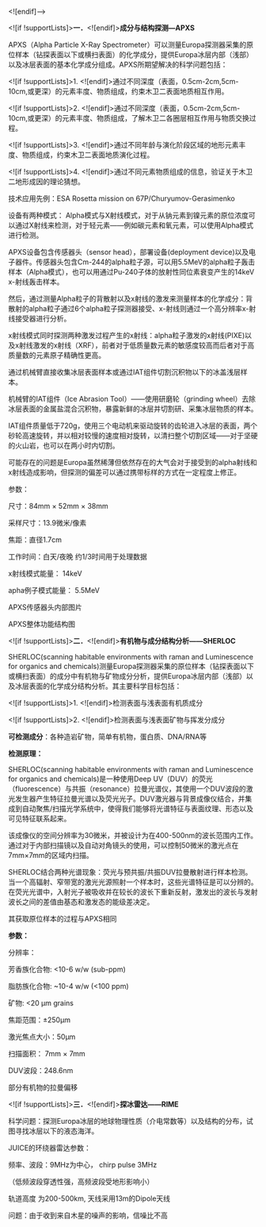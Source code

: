 <![endif]-->

<![if !supportLists]>**一．**<![endif]>**成分与结构探测—APXS**

APXS（Alpha Particle X-Ray Spectrometer）可以测量Europa探测器采集的原位样本（钻探表面以下或横扫表面）的化学成分，提供Europa冰层内部（浅部）以及冰层表面的基本化学成分组成。APXS所期望解决的科学问题包括：

<![if !supportLists]>1. <![endif]>通过不同深度（表面，0.5cm-2cm,5cm-10cm,或更深）的元素丰度、物质组成，约束木卫二表面地质相互作用。

<![if !supportLists]>2. <![endif]>通过不同深度（表面，0.5cm-2cm,5cm-10cm,或更深）的元素丰度、物质组成，了解木卫二各圈层相互作用与物质交换过程。

<![if !supportLists]>3. <![endif]>通过不同年龄与演化阶段区域的地形元素丰度、物质组成，约束木卫二表面地质演化过程。

<![if !supportLists]>4. <![endif]>通过不同元素物质组成的信息，验证关于木卫二地形成因的理论猜想。

技术应用先例：ESA Rosetta mission on 67P/Churyumov-Gerasimenko

设备有两种模式： Alpha模式与X射线模式，对于从钠元素到镍元素的原位浓度可以通过X射线来检测，对于轻元素——例如碳元素和氧元素，可以使用Alpha模式进行检测。

APXS设备包含传感器头（sensor head），部署设备(deployment device)以及电子器件。传感器头包含Cm-244的alpha粒子源，可以用5.5MeV的alpha粒子轰击样本（Alpha模式），也可以用通过Pu-240子体的放射性同位素衰变产生的14keV x-射线轰击样本。

然后，通过测量Alpha粒子的背散射以及x射线的激发来测量样本的化学成分：背散射的alpha粒子通过6个alpha粒子探测器接受、x-射线则通过一个高分辨率x-射线接受器进行分析。

x射线模式同时探测两种激发过程产生的x射线：alpha粒子激发的x射线(PIXE)以及x射线激发的x射线（XRF），前者对于低质量数元素的敏感度较高而后者对于高质量数的元素原子精确性更高。

通过机械臂直接收集冰层表面样本或通过IAT组件切割沉积物以下的冰盖浅层样本。

机械臂的IAT组件（Ice Abrasion Tool）——使用研磨轮（grinding wheel）去除冰层表面的金属盐混合沉积物，暴露新鲜的冰层并切割研、采集冰层物质的样本。

IAT组件质量低于720g，使用三个电动机来驱动旋转的齿轮进入冰层的表面，两个砂轮高速旋转，并以相对较慢的速度相对旋转，以清扫整个切割区域——对于坚硬的火山岩，也可以在两小时内切割。

可能存在的问题是Europa虽然稀薄但依然存在的大气会对于接受到的alpha射线和x射线造成影响，但探测的偏差可以通过携带标样的方式在一定程度上修正。

参数：

尺寸：84mm × 52mm × 38mm

采样尺寸：13.9微米/像素

焦距：直径1.7cm

工作时间：白天/夜晚 约1/3时间用于处理数据

x射线模式能量： 14keV

apha例子模式能量： 5.5MeV

APXS传感器头内部图片

APXS整体功能结构图

<![if !supportLists]>**二．**<![endif]>**有机物与成分结构分析——SHERLOC**

SHERLOC(scanning habitable environments with raman and Luminescence for organics and chemicals)测量Europa探测器采集的原位样本（钻探表面以下或横扫表面）的成分中有机物与矿物成分分析，提供Europa冰层内部（浅部）以及冰层表面的化学成分结构分析。其主要科学目标包括：

<![if !supportLists]>1. <![endif]>检测表面与浅表面有机质成分

<![if !supportLists]>2. <![endif]>检测表面与浅表面矿物与挥发分成分

**可检测成分**：各种造岩矿物，简单有机物，蛋白质、DNA/RNA等

**检测原理：**

SHERLOC(scanning habitable environments with raman and Luminescence for organics and chemicals)是一种使用Deep UV（DUV）的荧光（fluorescence）与共振（resonance）拉曼光谱仪，其使用一个DUV波段的激光发生器产生特征拉曼光谱以及荧光光子。DUV激光器与背景成像仪结合，并集成到自动聚焦/扫描光学系统中，使得我们能够将光谱特征与表面纹理、形态以及可见特征联系起来。

该成像仪的空间分辨率为30微米，并被设计为在400-500nm的波长范围内工作。通过对于内部扫描镜以及自动对角镜头的使用，可以控制50微米的激光点在7mm×7mm的区域内扫描。

SHERLOC结合两种光谱现象：荧光与预共振/共振DUV拉曼散射进行样本检测。当一个高辐射、窄带宽的激光光源照射一个样本时，这些光谱特征是可以分辨的。在荧光光谱中，入射光子被吸收并在较长的波长下重新反射，激发出的波长与发射波长之间的差值由基态和激发态的能级差决定。

其获取原位样本的过程与APXS相同

**参数：**

分辨率：

芳香族化合物: <10-6 w/w (sub-ppm)

脂肪族化合物: ~10-4 w/w (<100 ppm)

矿物: <20 μm grains

焦距范围：±250μm

激光焦点大小：50μm

扫描面积： 7mm × 7mm

DUV波段：248.6nm

部分有机物的拉曼偏移

<![if !supportLists]>**三．**<![endif]>**探冰雷达——RIME**

科学问题：探测Europa冰层的地球物理性质（介电常数等）以及结构的分布，试图寻找冰层以下的液态海洋。

JUICE的环绕器雷达参数：

频率、波段：9MHz为中心， chirp pulse 3MHz

（低频波段穿透性强，高频波段受地形影响小）

轨道高度 为200-500km, 天线采用13m的Dipole天线

问题：由于收到来自木星的噪声的影响，信噪比不高
<!--stackedit_data:
eyJoaXN0b3J5IjpbMjIwNzIwMV19
-->